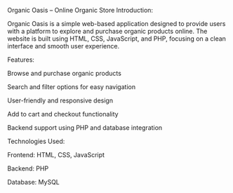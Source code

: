 Organic Oasis – Online Organic Store
Introduction:

Organic Oasis is a simple web-based application designed to provide users with a platform to explore and purchase organic products online. The website is built using HTML, CSS, JavaScript, and PHP, focusing on a clean interface and smooth user experience.

Features:

Browse and purchase organic products

Search and filter options for easy navigation

User-friendly and responsive design

Add to cart and checkout functionality

Backend support using PHP and database integration

Technologies Used:

Frontend: HTML, CSS, JavaScript

Backend: PHP

Database: MySQL
